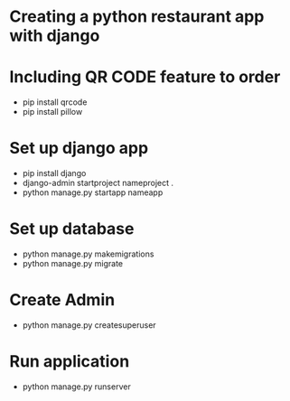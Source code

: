 # Creating a python restaurant app with django

# Including QR CODE feature to order
- pip install qrcode
- pip install pillow

# Set up django app
- pip install django
- django-admin startproject nameproject .
- python manage.py startapp nameapp

# Set up database
- python manage.py makemigrations
- python manage.py migrate

# Create Admin
- python manage.py createsuperuser


# Run application
- python manage.py runserver
